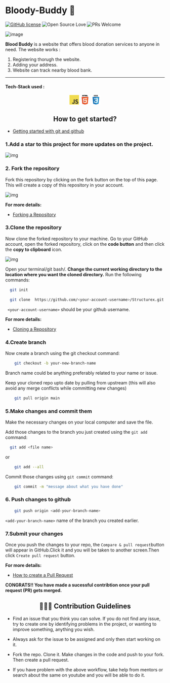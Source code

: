 # Bloody-Buddy 🏥
[![GitHub license](https://img.shields.io/badge/license-MIT-blue.svg)](LICENSE) ![Open Source Love](https://badges.frapsoft.com/os/v2/open-source.svg?v=103)  ![PRs Welcome](https://img.shields.io/badge/PRs-welcome-green.svg)

![image](https://user-images.githubusercontent.com/75671152/132247486-0eb918aa-7f5e-4042-8380-82ce77d4d289.png)

**Blood Buddy** is a website that offers blood donation services to anyone in need. The website works :

1. Registering thorugh the website.
2. Adding your address.
3. Website can track nearby blood bank.

<hr>

#### Tech-Stack used :

  <p align ="center"><code><img height="30" src="https://raw.githubusercontent.com/github/explore/80688e429a7d4ef2fca1e82350fe8e3517d3494d/topics/javascript/javascript.png"></code>
  <code><img height="30" src="https://raw.githubusercontent.com/github/explore/80688e429a7d4ef2fca1e82350fe8e3517d3494d/topics/html/html.png"></code>
  <code><img height="30" src="https://raw.githubusercontent.com/github/explore/80688e429a7d4ef2fca1e82350fe8e3517d3494d/topics/css/css.png"></code>


<h2 align=center>  How to get started? </h2> 
 
  - [Getting started with git and github](https://guides.github.com/introduction/git-handbook/)
<h3>1.Add a star to this project for more updates on the project.</h3>

![img](src/assets/star.png)
<h3>2. Fork the repository </h3>
Fork this repository by clicking on the fork button on the top of this page. This will create a copy of this repository in your account.

![img](src/assets/fork.png)

**For more details:**

 - [Forking a Repository](https://help.github.com/en/github/getting-started-with-github/fork-a-repo)

<h3>3.Clone the repository </h3>

Now clone the forked repository to your machine. Go to your GitHub account, open the forked repository, click on the **code button** and then click the **copy to clipboard** icon.

![img](src/assets/clone.png)

Open your terminal/git bash/. 
**Change the current working directory to the location where you want the cloned directory.**
Run the following commands:


```bash
  git init
```
```bash
  git clone  https://github.com/<your-account-username>/Structurex.git
```

` <your-account-username>` should be your github username.

**For more details:**

- [Cloning a Repository](https://help.github.com/en/desktop/contributing-to-projects/creating-a-pull-request)

<h3>4.Create branch </h3>

Now create a branch using the git checkout command:

```bash
    git checkout -b your-new-branch-name
```
Branch name could be anything preferably related to your name or issue.

Keep your cloned repo upto date by pulling from upstream (this will also avoid any merge conflicts while committing new changes)

```bash
    git pull origin main
```

<h3>5.Make changes and commit them</h3>
  Make the necessary changes on your local computer and save the file.

  Add those changes to the branch you just created using the `git add` command:

  ```bash
    git add <file name>
```
or
```bash
    git add --all
```


Commit those changes using `git commit` command:
```bash
    git commit -m "message about what you have done"
```
<h3>6. Push changes to github</h3>

```bash
    git push origin <add-your-branch-name>
```
`<add-your-branch-name>`  name of the branch you created earlier.

<h3>7.Submit your changes</h3>

Once you push the changes to your repo, the `Compare & pull request`button will appear in GitHub.Click it and you will be taken to another screen.Then click `Create pull request` button.

**For more details:**
- [How to create a Pull Request](https://opensource.com/article/19/7/create-pull-request-github)

**CONGRATS!! You have made a sucessful contribtion once your pull request (PR)  gets merged.**
<h2 align=center>👨🏻‍💻 Contribution Guidelines</h2>

- Find an issue that you think you can solve.
If you do not find any issue, try to create one by identifying problems in the project, or wanting to improve something, anything you wish.
- Always ask for the issue to be assigned and only then start working on it.
- Fork the repo. Clone it. Make changes in the code and push to your fork. Then create a pull request. 

- If you have problem with the above workflow, take help from mentors or search about the same on youtube and you will be able to do it.
